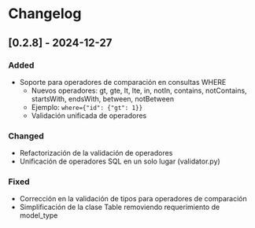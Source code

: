 # Changelog

## [0.2.8] - 2024-12-27

### Added
- Soporte para operadores de comparación en consultas WHERE
  - Nuevos operadores: gt, gte, lt, lte, in, notIn, contains, notContains, startsWith, endsWith, between, notBetween
  - Ejemplo: `where={"id": {"gt": 1}}`
  - Validación unificada de operadores

### Changed
- Refactorización de la validación de operadores
- Unificación de operadores SQL en un solo lugar (validator.py)

### Fixed
- Corrección en la validación de tipos para operadores de comparación
- Simplificación de la clase Table removiendo requerimiento de model_type 